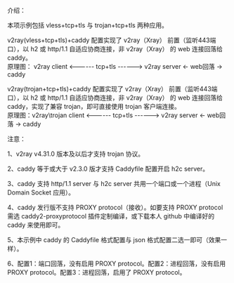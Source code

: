 介绍：

本项示例包括 vless+tcp+tls 与 trojan+tcp+tls 两种应用。

v2ray(vless+tcp+tls)+caddy 配置实现了 v2ray（Xray） 前置（监听443端口），以 h2 或 http/1.1 自适应协商连接，非 v2ray（Xray） 的 web 连接回落给 caddy。  
原理图： v2ray client <------ tcp+tls ------> v2ray server <- web回落 -> caddy

v2ray(trojan+tcp+tls)+caddy 配置实现了 v2ray（Xray） 前置（监听443端口），以 h2 或 http/1.1 自适应协商连接，非 v2ray（Xray） 的 web 连接回落给 caddy，实现了兼容 trojan，即可直接使用 trojan 客户端连接。  
原理图：v2ray\trojan client <------ tcp+tls ------> v2ray server <- web回落 -> caddy

注意：

1、v2ray v4.31.0 版本及以后才支持 trojan 协议。

2、caddy 等于或大于 v2.3.0 版才支持 Caddyfile 配置开启 h2c server。

3、caddy 支持 http/1.1 server 与 h2c server 共用一个端口或一个进程（Unix Domain Socket 应用）。

4、caddy 发行版不支持 PROXY protocol（接收）。如要支持 PROXY protocol 需选 caddy2-proxyprotocol 插件定制编译，或下载本人 github 中编译好的 caddy 来使用即可。

5、本示例中 caddy 的 Caddyfile 格式配置与 json 格式配置二选一即可（效果一样）。

6、配置1：端口回落，没有启用 PROXY protocol。配置2：进程回落，没有启用 PROXY protocol。配置3：进程回落，启用了 PROXY protocol。
